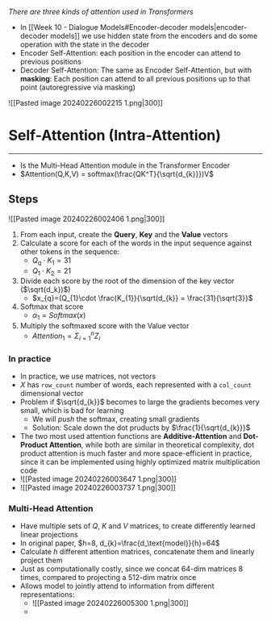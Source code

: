 _There are three kinds of attention used in Transformers_

* In [[Week 10 - Dialogue Models#Encoder-decoder models|encoder-decoder models]] we use hidden state from the encoders and do some operation with the state in the decoder
* Encoder Self-Attention: each position in the encoder can attend to previous positions
* Decoder Self-Attention: The same as Encoder Self-Attention, but with **masking**: Each position can attend to all previous positions up to that point (autoregressive via masking)

![[Pasted image 20240226002215 1.png|300]]
# Self-Attention (Intra-Attention)
---

* Is the Multi-Head Attention module in the Transformer Encoder 
* $Attention(Q,K,V) = softmax(\frac{QK^T}{\sqrt{d_{k}}})V$

## Steps

![[Pasted image 20240226002406 1.png|300]]

1. From each input, create the **Query**, **Key** and the **Value** vectors	
2. Calculate a score for each of the words in the input sequence against other tokens in the sequence:
	* $Q_{q}\cdot K_{1}= 31$
	* $Q_{1}\cdot K_{2}=21$
3. Divide each score by the root of the dimension of the key vector ($\sqrt{d_k})$)
	* $x_{q}=(Q_{1}\cdot \frac{K_{1}}{\sqrt(d_{k}} = \frac{31}{\sqrt{3}}$
4. Softmax that score
	* $\alpha_{1}=Softmax(x)$
5. Multiply the softmaxed score with the Value vector
	* $Attention_1=\Sigma_{i=1}^{n}{Z_i}$

### In practice
* In practice, we use matrices, not vectors
* $X$ has `row_count` number of words, each represented with a `col_count` dimensional vector
* Problem if $\sqrt{d_{k}}$ becomes to large the gradients becomes very small, which is bad for learning
	* We will _push_ the softmax, creating small gradients
	* Solution: Scale down the dot pruducts by $\frac{1}{\sqrt{d_{k}}}$
* The two most used attention functions are **Additive-Attention** and **Dot-Product Attention**, while both are similar in theoretical complexity, dot product attention is much faster and more space-efficient in practice, since it can be implemented using highly optimized matrix multiplication code
* ![[Pasted image 20240226003647 1.png|300]]
* ![[Pasted image 20240226003737 1.png|300]]

### Multi-Head Attention
* Have multiple sets of $Q$, $K$ and $V$ matrices, to create differently learned linear projections
* In original paper, $h=8, d_{k}=\frac{d_\text{model}}{h}=64$
* Calculate $h$ different attention matrices, concatenate them and linearly project them
* Just as computationally costly, since we concat 64-dim matrices 8 times, compared to projecting a 512-dim matrix once
* Allows model to jointly attend to information from different representations:
	* ![[Pasted image 20240226005300 1.png|300]]
	* 

